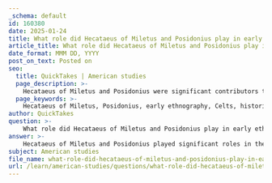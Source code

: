 ```yaml
---
_schema: default
id: 160380
date: 2025-01-24
title: What role did Hecataeus of Miletus and Posidonius play in early ethnography of the Celts?
article_title: What role did Hecataeus of Miletus and Posidonius play in early ethnography of the Celts?
date_format: MMM DD, YYYY
post_on_text: Posted on
seo:
  title: QuickTakes | American studies
  page_description: >-
    Hecataeus of Miletus and Posidonius were significant contributors to the early ethnography of the Celts, influencing the understanding of their society and customs through their historical works.
  page_keywords: >-
    Hecataeus of Miletus, Posidonius, early ethnography, Celts, historical analysis, cultural characteristics, Greek historians, tribal characteristics, societal structure, Periegesis, Stoic philosophy, historical narratives, ethnographic accounts, Celtic customs, cultural practices
author: QuickTakes
question: >-
    What role did Hecataeus of Miletus and Posidonius play in early ethnography of the Celts?
answer: >-
    Hecataeus of Miletus and Posidonius played significant roles in the early ethnography of the Celts, contributing to the understanding of their society, customs, and cultural characteristics through their respective works.\n\n### Hecataeus of Miletus\nActive in the late 6th to early 5th century BC, Hecataeus is recognized as one of the earliest historians and geographers. His work, *Periegesis*, provided a geographical description of the known world and included ethnographic accounts of various peoples, including the Celts. Hecataeus's writings are notable for their systematic approach to documenting and categorizing different cultures, which laid foundational principles for the field of ethnography. His observations on the Celts contributed to the Greek understanding of these peoples, particularly in terms of their societal structure and interactions with other cultures.\n\n### Posidonius\nPosidonius, who lived from 135 to 51 BC, was a Stoic philosopher and historian whose ethnographic writings further developed the understanding of the Celts. He combined detailed research with a theory that tribal characteristics influenced human history and culture. His observations on Celtic customs and society provided valuable insights, although the accuracy of his accounts has been debated. Posidonius's work was influential in shaping later historical narratives, including those by Strabo, and his ethnographic approach emphasized careful research and analysis of cultural traits.\n\n### Conclusion\nBoth Hecataeus and Posidonius contributed significantly to the early ethnography of the Celts. Hecataeus's systematic documentation and Posidonius's analytical approach helped to shape the Greek and later Roman perceptions of Celtic society, customs, and cultural practices. Their works represent some of the earliest attempts to understand and describe the complexities of the Celtic peoples, influencing subsequent historical and ethnographic studies.
subject: American studies
file_name: what-role-did-hecataeus-of-miletus-and-posidonius-play-in-early-ethnography-of-the-celts.md
url: /learn/american-studies/questions/what-role-did-hecataeus-of-miletus-and-posidonius-play-in-early-ethnography-of-the-celts
---
```


&nbsp;